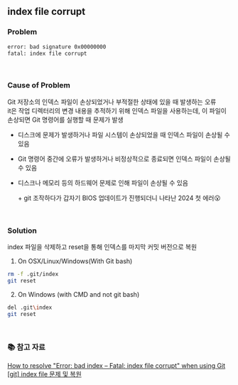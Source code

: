 ## index file corrupt

### Problem

```bash
error: bad signature 0x00000000
fatal: index file corrupt

```

<br/>



### Cause of Problem
Git 저장소의 인덱스 파일이 손상되었거나 부적절한 상태에 있을 때 발생하는 오류  
it은 작업 디렉터리의 변경 내용을 추적하기 위해 인덱스 파일을 사용하는데, 이 파일이 손상되면 Git 명령어를 실행할 때 문제가 발생  
- 디스크에 문제가 발생하거나 파일 시스템이 손상되었을 때 인덱스 파일이 손상될 수 있음
-  Git 명령어 중간에 오류가 발생하거나 비정상적으로 종료되면 인덱스 파일이 손상될 수 있음
- 디스크나 메모리 등의 하드웨어 문제로 인해 파일이 손상될 수 있음

  \+ git 조작하다가 갑자기 BIOS 업데이트가 진행되더니 나타난 2024 첫 에러😮

<br/>



### Solution
index 파일을 삭제하고 reset을 통해 인덱스를 마지막 커밋 버전으로 복원  
1. On OSX/Linux/Windows(With Git bash)

```bash
rm -f .git/index
git reset

```

2. On Windows (with CMD and not git bash)

```bash
del .git\index
git reset

```

<br/>



### 📚 참고 자료
[How to resolve "Error: bad index – Fatal: index file corrupt" when using Git](https://stackoverflow.com/questions/1115854/how-to-resolve-error-bad-index-fatal-index-file-corrupt-when-using-git)  
[[git] index file 문제 및 복원](https://loshy244110.medium.com/git-index-file-%EB%AC%B8%EC%A0%9C-%EB%B0%8F-%EB%B3%B5%EC%9B%90-20f47332cb0d)